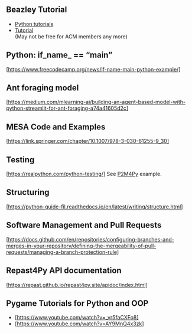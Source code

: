 ## Beazley Tutorial
- [Python tutorials](http://www.dabeaz.com/python-distilled/)
- [Tutorial](https://docs.python.org/3/tutorial/index.html)  
   (May not be free for ACM members any more)

## Python: if_name_ == “main”
[https://www.freecodecamp.org/news/if-name-main-python-example/] 

## Ant foraging model
[https://medium.com/mlearning-ai/building-an-agent-based-model-with-python-streamlit-for-ant-foraging-a74a41605d2c]

## MESA Code and Examples
[https://link.springer.com/chapter/10.1007/978-3-030-61255-9_30]

## Testing
[https://realpython.com/python-testing/]
See [P2M4Py](https://github.com/UChicago-CCHE-Modeling/p2m4py/tree/main/tests) example.

## Structuring
[https://python-guide-fil.readthedocs.io/en/latest/writing/structure.html]


## Software Management and Pull Requests
[https://docs.github.com/en/repositories/configuring-branches-and-merges-in-your-repository/defining-the-mergeability-of-pull-requests/managing-a-branch-protection-rule]

## Repast4Py API documentation
[https://repast.github.io/repast4py.site/apidoc/index.html]


## Pygame Tutorials for Python and OOP 
- [https://www.youtube.com/watch?v=_vr5faCXFo8] 
- [https://www.youtube.com/watch?v=AY9MnQ4x3zk]
